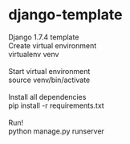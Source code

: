# django-template
Django 1.7.4 template
<br/>
Create virtual environment<br/>
virtualenv venv<br/>
<br/>
Start virtual environment<br/>
source venv/bin/activate<br/>
<br/>
Install all dependencies<br/>
pip install -r requirements.txt<br/>
<br/>
Run!<br/>
python manage.py runserver<br/>